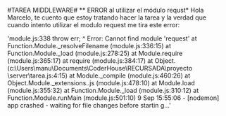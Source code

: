 #TAREA MIDDLEWARE#
** ERROR  al utilizar el módulo requst*
Hola Marcelo, te cuento que estoy tratando hacer la tarea y la verdad que cuando intento utilizar el modulo request me tira este error:

'module.js:338
    throw err;
          ^
Error: Cannot find module 'request'
    at Function.Module._resolveFilename (module.js:336:15)
    at Function.Module._load (module.js:278:25)
    at Module.require (module.js:365:17)
    at require (module.js:384:17)
    at Object.<anonymous> (c:\Users\manu\Documents\CoderHouse\RECURSADA\proyecto
\server\tarea.js:4:15)
    at Module._compile (module.js:460:26)
    at Object.Module._extensions..js (module.js:478:10)
    at Module.load (module.js:355:32)
    at Function.Module._load (module.js:310:12)
    at Function.Module.runMain (module.js:501:10)
9 Sep 15:55:06 - [nodemon] app crashed - waiting for file changes before startin
g...'

